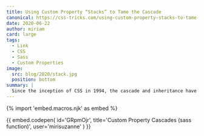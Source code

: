 ```yaml
---
title: Using Custom Property “Stacks” to Tame the Cascade
canonical: https://css-tricks.com/using-custom-property-stacks-to-tame-the-cascade/
date: 2020-06-22
author: miriam
card: large
tags:
  - Link
  - CSS
  - Sass
  - Custom Properties
image:
  src: blog/2020/stack.jpg
  position: bottom
summary: |
  Since the inception of CSS in 1994, the cascade and inheritance have defined how we design on the web. Both are powerful features but, as authors, we’ve had very little control over how they interact. Selector specificity and source order provide some minimal “layering” control, without a lot of nuance — and inheritance requires an *unbroken lineage*. **Now, CSS Custom Properties allow us to manage and control both cascade and inheritance in new ways.**
---
```


{% import 'embed.macros.njk' as embed %}

{{ embed.codepen(
  id='GRpmOjr',
  title='Custom Property Cascades (sass function)',
  user='mirisuzanne'
) }}
